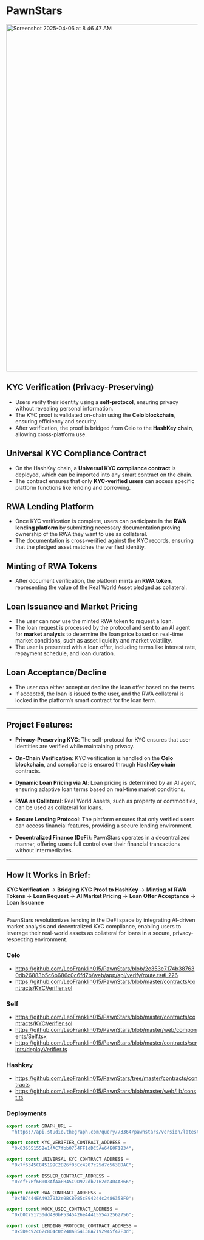 # PawnStars
<img width="913" alt="Screenshot 2025-04-06 at 8 46 47 AM" src="https://github.com/user-attachments/assets/fa5f8dcf-5036-4891-80e4-7b4c70b781e5" />

## **KYC Verification (Privacy-Preserving)**
   - Users verify their identity using a **self-protocol**, ensuring privacy without revealing personal information.
   - The KYC proof is validated on-chain using the **Celo blockchain**, ensuring efficiency and security.
   - After verification, the proof is bridged from Celo to the **HashKey chain**, allowing cross-platform use.

## **Universal KYC Compliance Contract**
   - On the HashKey chain, a **Universal KYC compliance contract** is deployed, which can be imported into any smart contract on the chain.
   - The contract ensures that only **KYC-verified users** can access specific platform functions like lending and borrowing.

## **RWA Lending Platform**
   - Once KYC verification is complete, users can participate in the **RWA lending platform** by submitting necessary documentation proving ownership of the RWA they want to use as collateral.
   - The documentation is cross-verified against the KYC records, ensuring that the pledged asset matches the verified identity.

## **Minting of RWA Tokens**
   - After document verification, the platform **mints an RWA token**, representing the value of the Real World Asset pledged as collateral.

## **Loan Issuance and Market Pricing**
   - The user can now use the minted RWA token to request a loan.
   - The loan request is processed by the protocol and sent to an AI agent for **market analysis** to determine the loan price based on real-time market conditions, such as asset liquidity and market volatility.
   - The user is presented with a loan offer, including terms like interest rate, repayment schedule, and loan duration.

## **Loan Acceptance/Decline**
   - The user can either accept or decline the loan offer based on the terms.
   - If accepted, the loan is issued to the user, and the RWA collateral is locked in the platform’s smart contract for the loan term.

---

## **Project Features:**

- **Privacy-Preserving KYC**: The self-protocol for KYC ensures that user identities are verified while maintaining privacy.
  
- **On-Chain Verification**: KYC verification is handled on the **Celo blockchain**, and compliance is ensured through **HashKey chain** contracts.

- **Dynamic Loan Pricing via AI**: Loan pricing is determined by an AI agent, ensuring adaptive loan terms based on real-time market conditions.

- **RWA as Collateral**: Real World Assets, such as property or commodities, can be used as collateral for loans.

- **Secure Lending Protocol**: The platform ensures that only verified users can access financial features, providing a secure lending environment.

- **Decentralized Finance (DeFi)**: PawnStars operates in a decentralized manner, offering users full control over their financial transactions without intermediaries.

---

## **How It Works in Brief:**
**KYC Verification** → **Bridging KYC Proof to HashKey** → **Minting of RWA Tokens** → **Loan Request** → **AI Market Pricing** → **Loan Offer Acceptance** → **Loan Issuance**

---

PawnStars revolutionizes lending in the DeFi space by integrating AI-driven market analysis and decentralized KYC compliance, enabling users to leverage their real-world assets as collateral for loans in a secure, privacy-respecting environment.




### Celo
- https://github.com/LeoFranklin015/PawnStars/blob/2c353e7174b387630db26883b5c6b686c0c6fd7b/web/app/api/verify/route.ts#L226
- https://github.com/LeoFranklin015/PawnStars/blob/master/contracts/contracts/KYCVerifier.sol


### Self
- https://github.com/LeoFranklin015/PawnStars/blob/master/contracts/contracts/KYCVerifier.sol
- https://github.com/LeoFranklin015/PawnStars/blob/master/web/components/Self.tsx
- https://github.com/LeoFranklin015/PawnStars/blob/master/contracts/scripts/deployVerifier.ts


### Hashkey

- https://github.com/LeoFranklin015/PawnStars/tree/master/contracts/contracts
- https://github.com/LeoFranklin015/PawnStars/blob/master/web/lib/const.ts


### Deployments
```ts
export const GRAPH_URL =
  "https://api.studio.thegraph.com/query/73364/pawnstars/version/latest";

export const KYC_VERIFIER_CONTRACT_ADDRESS =
  "0x036551552e14AC7fbb0754FF1dDC5Ae64E0F1834";

export const UNIVERSAL_KYC_CONTRACT_ADDRESS =
  "0x7f6345C845199C2B26f03Cc4207c25d7c5638DAC";

export const ISSUER_CONTRACT_ADDRESS =
  "0xefF7Bf6B003AfAaFB45C9D922db2162ca4D4A866";

export const RWA_CONTRACT_ADDRESS =
  "0xfB7444EA4937932e9BCB085cE94244c2486358F0";

export const MOCK_USDC_CONTRACT_ADDRESS =
  "0xb0C751730dd4B0bF5345426e4441555472562756";

export const LENDING_PROTOCOL_CONTRACT_ADDRESS =
  "0x5Dec92c62c804c0d248a854138A7192945f47F3d";

```



